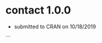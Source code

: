 
## <!-- NEWS.md is generated from NEWS.Rmd. Please edit that file -->

# contact 1.0.0

  - submitted to CRAN on 10/18/2019

\`\`\`
